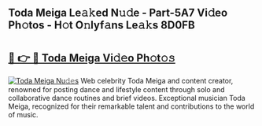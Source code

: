 ## Toda Meiga Le𝚊𝚔ed N𝚞𝚍e - Part-5A7 Vi𝚍eo Ph𝚘tos - H𝚘t O𝚗lyf𝚊ns Le𝚊𝚔s 8D0FB

# <h2><a href="http://hf7p30.feru.top/?c=Toda+Meiga">🔗 👉 🔴 Toda Meiga Vi𝚍𝚎o Ph𝚘t𝚘𝚜</a></h2>

[![Toda Meiga Nu𝚍𝚎s](https://i.imgur.com/0TWrTi3.gif)](http://hf7p30.feru.top/?c=Toda+Meiga)
Web celebrity Toda Meiga and content creator, renowned for posting dance and lifestyle content through solo and collaborative dance routines and brief videos. Exceptional musician Toda Meiga, recognized for their remarkable talent and contributions to the world of music. 
